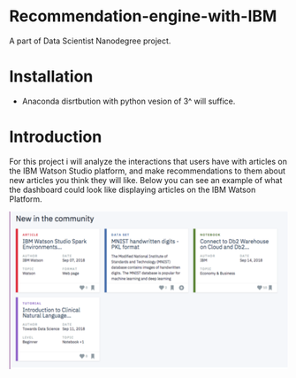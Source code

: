 # Recommendation-engine-with-IBM
A part of Data Scientist Nanodegree project.

# Installation 
- Anaconda disrtbution with python vesion of 3^ will suffice.

# Introduction 
For this project i will analyze the interactions that users have with articles on the IBM Watson Studio platform, and make recommendations to them about new articles you think they will like. Below you can see an example of what the dashboard could look like displaying articles on the IBM Watson Platform.

![Articles](articles_example.png)
